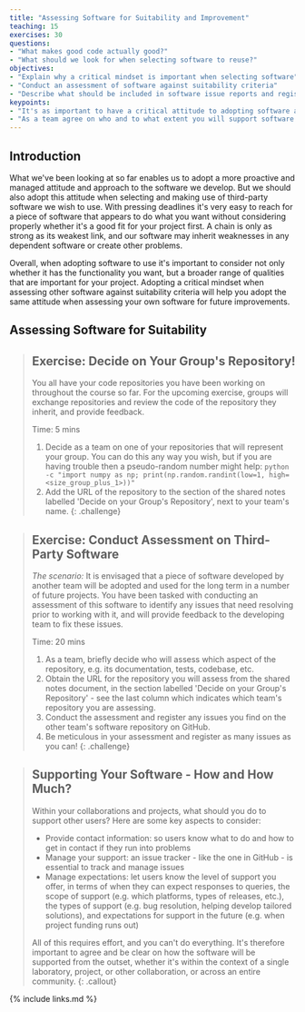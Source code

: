 ```yaml
---
title: "Assessing Software for Suitability and Improvement"
teaching: 15
exercises: 30
questions:
- "What makes good code actually good?"
- "What should we look for when selecting software to reuse?"
objectives:
- "Explain why a critical mindset is important when selecting software"
- "Conduct an assessment of software against suitability criteria"
- "Describe what should be included in software issue reports and register them"
keypoints:
- "It's as important to have a critical attitude to adopting software as we do to developing it."
- "As a team agree on who and to what extent you will support software you make available to others."
---
```


## Introduction

What we've been looking at so far enables us to adopt
a more proactive and managed attitude and approach to the software we develop.
But we should also adopt this attitude when
selecting and making use of third-party software we wish to use.
With pressing deadlines it's very easy to reach for
a piece of software that appears to do what you want
without considering properly whether it's a good fit for your project first.
A chain is only as strong as its weakest link,
and our software may inherit weaknesses in any dependent software or create other problems.

Overall, when adopting software to use it's important to consider
not only whether it has the functionality you want,
but a broader range of qualities that are important for your project.
Adopting a critical mindset when assessing other software against suitability criteria
will help you adopt the same attitude when assessing your own software for future improvements.

## Assessing Software for Suitability

> ## Exercise: Decide on Your Group's Repository!
>
> You all have your code repositories you have been working on throughout the course so far.
> For the upcoming exercise,
> groups will exchange repositories and review the code of the repository they inherit,
> and provide feedback.
>
> Time: 5 mins
>
> 1. Decide as a team on one of your repositories that will represent your group.
>    You can do this any way you wish,
>    but if you are having trouble then a pseudo-random number might help:
>    `python -c "import numpy as np; print(np.random.randint(low=1, high=<size_group_plus_1>))"`
> 2. Add the URL of the repository to
>    the section of the shared notes labelled 'Decide on your Group's Repository',
>    next to your team's name.
{: .challenge}

> ## Exercise: Conduct Assessment on Third-Party Software
>
> *The scenario:* It is envisaged that a piece of software developed by another team will be
> adopted and used for the long term in a number of future projects.
> You have been tasked with conducting an assessment of this software
> to identify any issues that need resolving prior to working with it,
> and will provide feedback to the developing team to fix these issues.
>
> Time: 20 mins
>
> 1. As a team, briefly decide who will assess which aspect of the repository,
>    e.g. its documentation, tests, codebase, etc.
> 2. Obtain the URL for the repository you will assess from the shared notes document,
>    in the section labelled 'Decide on your Group's Repository' -
>    see the last column which indicates which team's repository you are assessing.
> 3. Conduct the assessment
>    and register any issues you find on the other team's software repository on GitHub.
> 4. Be meticulous in your assessment and register as many issues as you can!
{: .challenge}


> ## Supporting Your Software - How and How Much?
>
> Within your collaborations and projects, what should you do to support other users?
> Here are some key aspects to consider:
>
> - Provide contact information:
>   so users know what to do and how to get in contact if they run into problems
> - Manage your support:
>   an issue tracker - like the one in GitHub - is essential to track and manage issues
> - Manage expectations:
>   let users know the level of support you offer,
>   in terms of when they can expect responses to queries,
>   the scope of support (e.g. which platforms, types of releases, etc.),
>   the types of support (e.g. bug resolution, helping develop tailored solutions),
>   and expectations for support in the future (e.g. when project funding runs out)
>
> All of this requires effort, and you can't do everything.
> It's therefore important to agree and be clear on
> how the software will be supported from the outset,
> whether it's within the context of a single laboratory,
> project,
> or other collaboration,
> or across an entire community.
{: .callout}

{% include links.md %}
